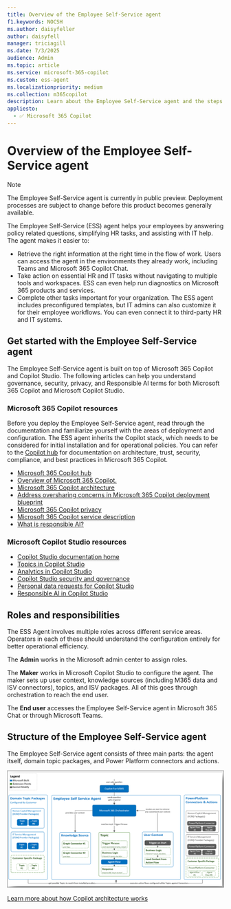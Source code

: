 ```yaml
---
title: Overview of the Employee Self-Service agent
f1.keywords: NOCSH
ms.author: daisyfeller
author: daisyfell
manager: triciagill
ms.date: 7/3/2025
audience: Admin
ms.topic: article
ms.service: microsoft-365-copilot
ms.custom: ess-agent
ms.localizationpriority: medium
ms.collection: m365copilot
description: Learn about the Employee Self-Service agent and the steps you need to follow to deploy it to your organization.
appliesto:
  - ✅ Microsoft 365 Copilot
---
```


# Overview of the Employee Self-Service agent

>[!NOTE]
>The Employee Self-Service agent is currently in public preview. Deployment processes are subject to change before this product becomes generally available.

The Employee Self-Service (ESS) agent helps your employees by answering policy related questions, simplifying HR tasks, and assisting with IT help. The agent makes it easier to:

- Retrieve the right information at the right time in the flow of work. Users can access the agent in the environments they already work, including Teams and Microsoft 365 Copilot Chat.
- Take action on essential HR and IT tasks without navigating to multiple tools and workspaces. ESS can even help run diagnostics on Microsoft 365 products and services.
- Complete other tasks important for your organization. The ESS agent includes preconfigured templates, but IT admins can also customize it for their employee workflows. You can even connect it to third-party HR and IT systems.

## Get started with the Employee Self-Service agent

The Employee Self-Service agent is built on top of Microsoft 365 Copilot and Copilot Studio. The following articles can help you understand governance, security, privacy, and Responsible AI terms for both Microsoft 365 Copilot and Microsoft Copilot Studio.

### Microsoft 365 Copilot resources

Before you deploy the Employee Self-Service agent, read through the documentation and familiarize yourself with the areas of deployment and configuration. The ESS agent inherits the Copilot stack, which needs to be considered for initial installation and for operational policies. You can refer to the [Copilot hub](/copilot/microsoft-365) for documentation on architecture, trust, security, compliance, and best practices in Microsoft 365 Copilot.

- [Microsoft 365 Copilot hub](../index.yml)
- [Overview of Microsoft 365 Copilot.](../microsoft-365-copilot-overview.md)
- [Microsoft 365 Copilot architecture](../microsoft-365-copilot-architecture.md)
- [Address oversharing concerns in Microsoft 365 Copilot deployment blueprint](../microsoft-365-copilot-blueprint-oversharing.md)
- [Microsoft 365 Copilot privacy](../microsoft-365-copilot-privacy.md)
- [Microsoft 365 Copilot service description](/office365/servicedescriptions/office-365-platform-service-description/microsoft-365-copilot)
- [What is responsible AI?](https://support.microsoft.com/topic/what-is-responsible-ai-33fc14be-15ea-4c2c-903b-aa493f5b8d92)

### Microsoft Copilot Studio resources

- [Copilot Studio documentation home](/microsoft-copilot-studio)
- [Topics in Copilot Studio](/microsoft-copilot-studio/guidance/topics-overview)
- [Analytics in Copilot Studio](/microsoft-copilot-studio/analytics-overview)
- [Copilot Studio security and governance](/microsoft-copilot-studio/security-and-governance)
- [Personal data requests for Copilot Studio](/microsoft-copilot-studio/personal-data-summary)
- [Responsible AI in Copilot Studio](/microsoft-copilot-studio/responsible-ai-overview)

## Roles and responsibilities

The ESS Agent involves multiple roles across different service areas. Operators in each of these should understand the configuration entirely for better operational efficiency.

The **Admin** works in the Microsoft admin center to assign roles.

The **Maker** works in Microsoft Copilot Studio to configure the agent. The maker sets up user context, knowledge sources (including M365 data and ISV connectors), topics, and ISV packages. All of this goes through orchestration to reach the end user.

The **End user** accesses the Employee Self-Service agent in Microsoft 365 Chat or through Microsoft Teams.

## Structure of the Employee Self-Service agent

The Employee Self-Service agent consists of three main parts: the agent itself, domain topic packages, and Power Platform connectors and actions.

[![Infographic showing the structure of the Employee Self-Service agent.](../media/ess/structure-big.png)](../media/ess/structure-big.png#lightbox)

[Learn more about how Copilot architecture works](../microsoft-365-copilot-architecture.md)
